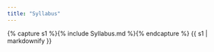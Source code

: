 ```yaml
---
title: "Syllabus"
---
```


{% capture s1 %}{% include Syllabus.md %}{% endcapture %}
{{ s1 | markdownify }}